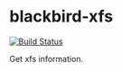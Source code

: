 blackbird-xfs
===============

[![Build Status](https://travis-ci.org/Vagrants/blackbird-xfs.png?branch=development)](https://travis-ci.org/Vagrants/blackbird-xfs)

Get xfs information.

